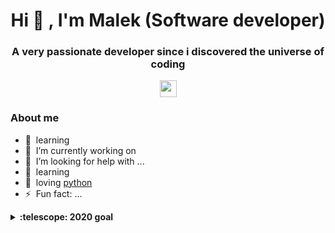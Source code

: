 <h1 align="center">Hi 👋 , I'm Malek (Software developer)</h1>
<h3 align="center">A very passionate developer since i discovered the universe of coding</h3>
<p align="center">

  <img src="https://user-images.githubusercontent.com/5679180/79618120-0daffb80-80be-11ea-819e-d2b0fa904d07.gif" width="27px">
  <br>
</p>

### About me

- 🧠&nbsp;&nbsp;learning
- 🔭&nbsp;&nbsp;I’m currently working on 
- 🤔&nbsp;&nbsp;I’m looking for help with ...
- 🧠&nbsp;&nbsp;learning
- 💜&nbsp;&nbsp;loving [python][python]
- ⚡&nbsp;&nbsp;Fun fact: ...

<details>
  <summary><b>:telescope: 2020 goal</b></summary>
  hi
</details>

[python]: https://www.python.org/

